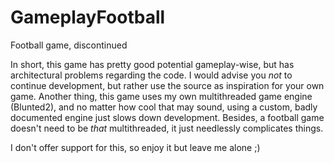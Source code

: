# GameplayFootball
Football game, discontinued

In short, this game has pretty good potential gameplay-wise, but has architectural problems regarding the code. I would advise you *not* to continue development, but rather use the source as inspiration for your own game.
Another thing, this game uses my own multithreaded game engine (Blunted2), and no matter how cool that may sound, using a custom, badly documented engine just slows down development. Besides, a football game doesn't need to be *that* multithreaded, it just needlessly complicates things.

I don't offer support for this, so enjoy it but leave me alone ;)
